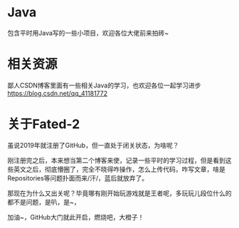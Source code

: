 # Java
包含平时用Java写的一些小项目，欢迎各位大佬前来拍砖~
# 相关资源
鄙人CSDN博客里面有一些相关Java的学习，也欢迎各位一起学习进步
https://blog.csdn.net/qq_41181772
# 关于Fated-2
虽说2019年就注册了GitHub，但一直处于闭关状态，为啥呢？

刚注册完之后，本来想当第二个博客来使，记录一些平时的学习过程，但是看到这些英文之后，彻底懵圈了，完全不晓得咋操作，怎么上传代码，咋写文章，啥是Repositories等问题扑面而来/汗/，蓝后就放弃了。

那现在为什么又出关呢？毕竟哪有刚开始玩游戏就是王者呢，多玩玩儿段位什么的都不是问题，是叭，是~，

加油~，GitHub大门就此开启，燃烧吧，大橙子！
